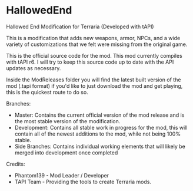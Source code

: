 HallowedEnd
===========

Hallowed End Modification for Terraria (Developed with tAPI)

This is a modification that adds new weapons, armor, NPCs, and a wide variety of customizations that we felt were missing from the original game.

This is the official source code for the mod. This mod currently compiles with tAPI r6. I will try to keep this source code up to date with the API updates as necessary.

Inside the ModReleases folder you will find the latest built version of the mod (.tapi format) if you'd like to just download the mod and get playing, this is the quickest route to do so.

Branches: 
* Master: Contains the current official version of the mod release and is the most stable version of the modification.
* Development: Contains all stable work in progress for the mod, this will contain all of the newest additions to the mod, while not being 100% stable.
* Side Branches: Contains individual working elements that will likely be merged into development once completed

Credits:
* Phantom139 - Mod Leader / Developer
* TAPI Team - Providing the tools to create Terraria mods.
